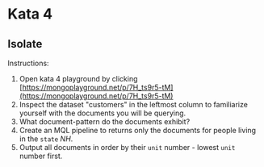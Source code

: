 # Kata 4
## Isolate

Instructions:

1. Open kata 4 playground by clicking [https://mongoplayground.net/p/7H_ts9r5-tM](https://mongoplayground.net/p/7H_ts9r5-tM)
1. Inspect the dataset "customers" in the leftmost column to familiarize yourself with the documents you will be querying.
1. What document-pattern do the documents exhibit?
1. Create an MQL pipeline to returns only the documents for people living in the `state` *NH*.
1. Output all documents in order by their `unit` number - lowest `unit` number first.

